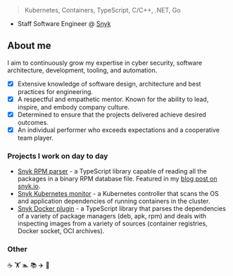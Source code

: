 > Kubernetes, Containers, TypeScript, C/C++, .NET, Go

- Staff Software Engineer @ [Snyk](https://snyk.io/)

## About me ##

I aim to continuously grow my expertise in cyber security, software architecture, development, tooling, and automation.

- [x] Extensive knowledge of software design, architecture and best practices for engineering.
- [x] A respectful and empathetic mentor. Known for the ability to lead, inspire, and embody company culture.
- [x] Determined to ensure that the projects delivered achieve desired outcomes.
- [x] An individual performer who exceeds expectations and a cooperative team player.

### Projects I work on day to day ###

- [Snyk RPM parser](https://github.com/snyk/rpm-parser) - a TypeScript library capable of reading all the packages in a binary RPM database file. Featured in my [blog post on snyk.io](https://snyk.io/blog/rpm-package-manager-rpm-package-security-scanning-with-snyk/).
- [Snyk Kubernetes monitor](https://github.com/snyk/kubernetes-monitor) - a Kubernetes controller that scans the OS and application dependencies of running containers in the cluster.
- [Snyk Docker plugin](https://github.com/snyk/snyk-docker-plugin) - a TypeScript library that parses the dependencies of a variety of package managers (deb, apk, rpm) and deals with inspecting images from a variety of sources (container registries, Docker socket, OCI archives).

### Other ###

☕ 🏋️ 🏊 📚 ✈️ 🥁
